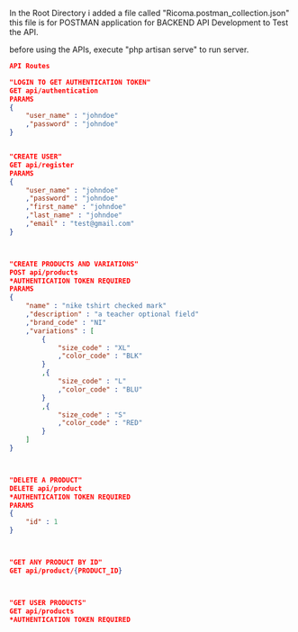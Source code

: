 In the Root Directory i added a file called "Ricoma.postman_collection.json" this file is for POSTMAN
application for BACKEND API Development to Test the API.

before using the APIs, execute "php artisan serve" to run server.

```json
API Routes

"LOGIN TO GET AUTHENTICATION TOKEN"
GET api/authentication
PARAMS
{
    "user_name" : "johndoe"
    ,"password" : "johndoe"
}


"CREATE USER"
GET api/register
PARAMS
{
	"user_name" : "johndoe"
	,"password" : "johndoe"
	,"first_name" : "johndoe"
	,"last_name" : "johndoe"
	,"email" : "test@gmail.com"
}



"CREATE PRODUCTS AND VARIATIONS"
POST api/products
*AUTHENTICATION TOKEN REQUIRED
PARAMS
{
	"name" : "nike tshirt checked mark"
	,"description" : "a teacher optional field"
	,"brand_code" : "NI"
	,"variations" : [
		{
			"size_code" : "XL"
			,"color_code" : "BLK"
		}
		,{
			"size_code" : "L"
			,"color_code" : "BLU"
		}
		,{
			"size_code" : "S"
			,"color_code" : "RED"
		}
	]
}



"DELETE A PRODUCT"
DELETE api/product
*AUTHENTICATION TOKEN REQUIRED
PARAMS
{
	"id" : 1
}



"GET ANY PRODUCT BY ID"
GET api/product/{PRODUCT_ID}



"GET USER PRODUCTS"
GET api/products
*AUTHENTICATION TOKEN REQUIRED

```

